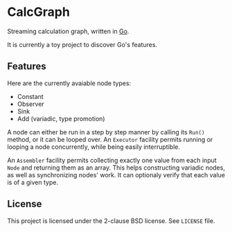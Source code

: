 CalcGraph
=========

Streaming calculation graph, written in [Go][go-lang].

It is currently a toy project to discover Go's features.

Features
--------

Here are the currently avaiable node types:

* Constant
* Observer
* Sink
* Add (variadic, type promotion)

A node can either be run in a step by step manner by calling its `Run()` method, or it can be looped over.
An `Executor` facility permits running or looping a node concurrently, while being easily interruptible.

An `Assembler` facility permits collecting exactly one value from each input `Node` and returning them as an array.
This helps constructing variadic nodes, as well as synchronizing nodes' work.
It can optionaly verify that each value is of a given type.

License
-------

This project is licensed under the 2-clause BSD license. See `LICENSE` file.

[go-lang]: http://www.golang.org
